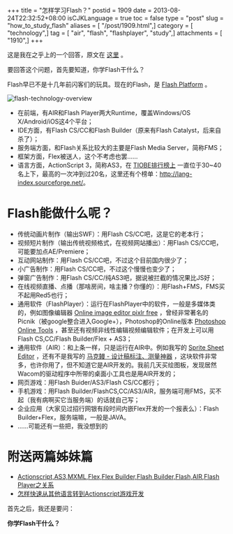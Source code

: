 +++
title = "怎样学习Flash？"
postid = 1909
date = 2013-08-24T22:32:52+08:00
isCJKLanguage = true
toc = false
type = "post"
slug = "how_to_study_flash"
aliases = [ "/post/1909.html",]
category = [ "technology",]
tag = [ "air", "flash", "flashplayer", "study",]
attachments = [ "1910",]
+++


这是我在之乎上的一个回答，原文在 [这里][1] 。

要回答这个问题，首先要知道，你学Flash干什么？

Flash早已不是十几年前闪客们的玩具。现在的Flash，是 [Flash Platform][2] 。<!--more-->

![flash-technology-overview][51]

-   在前端，有AIR和Flash Player两大Runtime，覆盖Windows/OS X/Android/iOS这4个平台；
-   IDE方面，有Flash CS/CC和Flash Builder（原来有Flash Catalyst，后来自杀了）；
-   服务端方面，和Flash关系比较大的主要是Flash Media Server，简称FMS；
-   框架方面，Flex被送人，这个不考虑也罢……
-   语言方面，ActionScript 3，简称AS3，在 [TIOBE排行榜上][3] 一直位于30~40名上下，最高的一次冲到过20名，这里还有个榜单：<http://lang-index.sourceforge.net/>。

# Flash能做什么呢？

-   传统动画片制作（输出SWF）：用Flash CS/CC吧，这是它的老本行；
-   视频短片制作（输出传统视频格式，在视频网站播出）：用Flash
    CS/CC吧，可能要加点AE/Premiere；
-   互动网站制作：用Flash CS/CC吧，不过这个目前国内很少了；
-   小广告制作：用Flash CS/CC吧，不过这个慢慢也变少了；
-   弹窗广告制作：用Flash CS/CC/纯AS3吧，据说被拦截的情况果比JS好；
-   在线视频直播、点播（那啥房间，啥主播？你懂的）：用Flash+FMS，FMS买不起用Red5也行；
-   通用软件（FlashPlayer）：运行在FlashPlayer中的软件，一般是多媒体类的，例如图像编辑器 [Online image editor pixlr free][4] ，曾经非常著名的 Picnik（被google整合进入Google+），Photoshop的Online版本 [Photoshop Online Tools][5] ，甚至还有视频非线性编辑视频编辑软件；在开发上可以用Flash CS,CC/Flash Builder/Flex + AS3；
-   通用软件（AIR）：和上条一样，只是运行在AIR中。例如我写的 [Sprite Sheet Editor][6] ，还有不是我写的 [马克鳗 - 设计稿标注、测量神器][7] ，这块软件非常多，也许你用了，但不知道它是AIR开发的。我前几天买绘图板，发现居然Wacom的驱动程序中所带的桌面小工具也是用AIR开发的；
-   网页游戏：用Flash Buider/AS3/Flash CS/CC都行；
-   手机游戏：用Flash Builder/FlashCS,CC/AS3/AIR，服务端可用FMS，买不起（我有病啊买它当服务端）的话就自己写；
-   企业应用（大家见过招行网银有段时间内嵌Flex开发的一个报表么）：Flash Builder+Flex，服务端嘛，一般是JAVA。
-   ……可能还有一些把，我没想到的

# 附送两篇姊妹篇

-   [Actionscript,AS3,MXML,Flex,Flex Builder,Flash Builder,Flash,AIR,Flash Player之关系][8]
-   [怎样快速从其他语言转到Actionscript游戏开发][9]

首先之后，我还是要问：

**你学Flash干什么？**

[1]: http://www.zhihu.com/question/20626225/answer/18537470
[2]: http://www.adobe.com/devnet/flashplatform.html
[3]: http://www.tiobe.com/index.php/content/paperinfo/tpci/index.html
[4]: http://pixlr.com/express/
[5]: http://www.photoshop.com/tools
[6]: https://blog.zengrong.net/spritesheeteditor/
[7]: http://www.getmarkman.com/
[8]: https://blog.zengrong.net/post/1295.html
[9]: https://blog.zengrong.net/post/1471.html
[51]: /uploads/2013/08/flash-technology-overview.jpg
